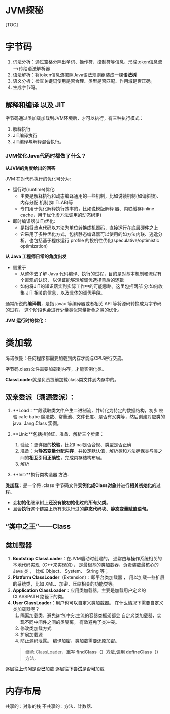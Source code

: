 # JVM探秘
[TOC]

# 字节码

1. 词法分析：通过空格分隔出单词、操作符、控制符等信息，形成token信息流——>传给语法解析器
2. 语法解析：将token信息流按照Java语法规则组装成一棵**语法树**
3. 语义分析：检查关键词使用是否合理、类型是否匹配、作用域是否正确。
4. 生成字节码。

## 解释和编译 以及 JIT

字节码通过类加载加载到JVM环境后，才可以执行，有三种执行模式：
1. 解释执行
2. JIT编译执行
3. JIT编译与解释混合执行。

### JVM优化Java代码时都做了什么？
**从JVM的角度给出的回答**

JVM 在对代码执行的优化可分为:
- 运行时(runtime)优化: 
  - 主要是解释执行和动态编译通用的一些机制，比如说锁机制(如偏斜锁)、内存分配 机制(如 TLAB)等
  - 专门用于优化解释执行效率的，比如说模版解释 器、内联缓存(inline cache，用于优化虚方法调用的动态绑定)
- 即时编译器(JIT)优化: 
  - 是指将热点代码以方法为单位转换成机器码，直接运行在底层硬件之上
  - 它采用了多种优化方式，包括静态编译器可以使用的如方法内联、逃逸分析，也包括基于程序运行 profile 的投机性优化(speculative/optimistic optimization)


**从 Java 工程师日常的角度出发**
- 侧重于
  - 从整体去了解 Java 代码编译、执行的过程，目的是对基本机制和流程有个直观的认识， 以保证能够理解调优选择背后的逻辑
  - 如何将JIT的知识落实到实际工作中的可能思路。这里包括两部 分:如何收集 JIT 相关的信息，以及具体的调优手段。


通常所说的**编译期**，是指 javac 等编译器或者相关 API 等将源码转换成为字节码的过程， 这个阶段也会进行少量类似常量折叠之类的优化。


**JVM 运行时的优化**：


# 类加载

冯诺依曼：任何程序都需要加载到内存才能与CPU进行交流。

字节码.class文件需要加载到内存，才能实例化类。

**ClassLoader**就是负责提前加载class类文件到内存中的。

## 双亲委派（溯源委派）：
1. **Load：**段读取类文件产生二进制流，并转化为特定的数据结构，初步 校验 cafe babe 魔法数、常量池、文件长度、是否有父类等，然后创建对应类的 java. Jang.Class 实例。

2. **Link:**包括括验证、准备、解析三个步骤：
   1. 验证：更详细的**校验**，比如final是否合规、类型是否正确
   2. 准备：为**静态变量分配内存**，并设定默认值，解析类和方法确保类与类之间的**相互引用正确性**，完成内存结构布局。
   3. 解析
3. **Init:**执行类构造器<clinit> 方法.

**类加载**：是一个将 .class 字节码文件**实例化成Class对象**并进行**相关初始化**的过程。 
- 会**初始化**继承树上**还没有被初始化过**的**所有父类**。
- 且会**执行**这个链路上所有未执行过的**静态代码块**、**静态变量赋值语句。**

## “类中之王”——Class

## 类加载器
1. **Bootstrap ClassLoader**：在JVM启动时创建的， 通常由与操作系统相关的本地代码实现（C++来实现的）， 是最根基的类加载器，负责装载最核心的 Java 类 ， 比如 Object、 System、 String 等； 
2. **Platform ClassLoader**（Extension）：即平台类加载器 ， 用以加载一些扩展的系统类，比如 XML、加密、压缩相关的功能类等。
3. **Application ClassLoader**：应用类加载器，主要是加载用户定义的 CLASSPATH 路径下的类。
4. **User ClassLoader**：用户也可以自定义类加载器。 在什么情况下需要自定义类加载器呢？
   1. 隔离加载类，避免jar包冲突:主流的容器类框架都会 自定义类加载器，实现不同中间件之间的类隔离， 有效避免了类冲突。
   2. 修改类加载方式
   3. 扩展加载源
   4. 防止源码泄露。 编译加密，类加载需要还原加密。
   >继承 ClassLoader，**重写 findClass（）方法,调用 defineClass（）** 方法.

逐层往**上**询**问**是否**已**加载
逐层往**下**尝**试**是否**可**加载

# 内存布局
共享的：对象的栈
不共享的：方法、计数器、
